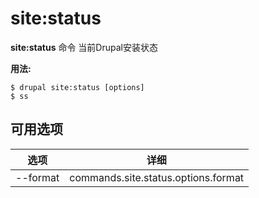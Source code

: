# site:status
**site:status** 命令 当前Drupal安装状态

**用法:**
```
$ drupal site:status [options] 
$ ss  
```

## 可用选项
选项 | 详细
-------|-------------
--format | commands.site.status.options.format
